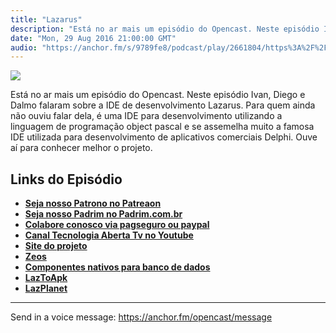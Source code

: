 ```yaml
---
title: "Lazarus"
description: "Está no ar mais um episódio do Opencast. Neste episódio Ivan, Diego e Dalmo falaram sobre a IDE de desenvolvimento Lazarus. Para quem ainda não ouviu ..."
date: "Mon, 29 Aug 2016 21:00:00 GMT"
audio: "https://anchor.fm/s/9789fe8/podcast/play/2661804/https%3A%2F%2Fd3ctxlq1ktw2nl.cloudfront.net%2Fproduction%2F2019-2-16%2F11435989-44100-2-465dc32631d7b.mp3"
---
```


![](https://d3sv2eduhewoas.cloudfront.net/episode/image/8a2c08286dcc45a9a7e0ed0e173ff705.jpg)


Está no ar mais um episódio do Opencast. Neste episódio Ivan, Diego e Dalmo falaram sobre a IDE de desenvolvimento Lazarus. Para quem ainda não ouviu falar dela, é uma IDE para desenvolvimento utilizando a linguagem de programação object pascal e se assemelha muito a famosa IDE utilizada para desenvolvimento de aplicativos comerciais Delphi. Ouve aí para conhecer melhor o projeto.


**Links do Episódio**
---------------------


* [**Seja nosso Patrono no Patreaon**](https://www.patreon.com/tecnologiaaberta)
* [**Seja nosso Padrim no Padrim.com.br**](https://www.padrim.com.br/tecnologiaaberta)
* [**Colabore conosco via pagseguro ou paypal**](http://tecnologiaaberta.com.br/colaborar/)
* [**Canal Tecnologia Aberta Tv no Youtube**](http://youtube.com/tecnologiaaberta)
* [**Site do projeto**](http://www.lazarus-ide.org/)
* [**Zeos**](https://sourceforge.net/projects/zeoslib/)
* [**Componentes nativos para banco de dados**](http://wiki.freepascal.org/SQLdb_Tutorial1)
* [**LazToApk**](https://sourceforge.net/projects/laztoapk/)
* [**LazPlanet**](http://lazplanet.blogspot.com.br/)



--- 

Send in a voice message: https://anchor.fm/opencast/message